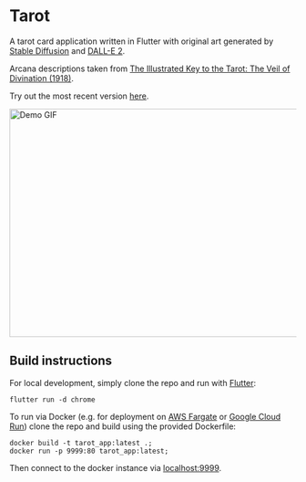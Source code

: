 # Tarot

A tarot card application written in Flutter with original art generated
by [Stable Diffusion](https://en.wikipedia.org/wiki/Stable_Diffusion) and
[DALL-E 2](https://openai.com/dall-e-2/).

Arcana descriptions taken from [The Illustrated Key to the Tarot: The Veil of Divination (1918)](https://www.gutenberg.org/ebooks/43548).

Try out the most recent version [here](https://tarot.mjcastner.dev/).

<img src="https://github.com/kiera-dev/tarot/raw/main/assets/images/demo.gif" alt="Demo GIF" width="600" height="400"/>

## Build instructions
For local development, simply clone the repo and run with [Flutter](https://docs.flutter.dev/get-started/install):

```
flutter run -d chrome
```

To run via Docker (e.g. for deployment on [AWS Fargate](https://aws.amazon.com/fargate/)
or [Google Cloud Run](https://cloud.google.com/run/)) clone the repo and build
using the provided Dockerfile:

```
docker build -t tarot_app:latest .;
docker run -p 9999:80 tarot_app:latest;
```

Then connect to the docker instance via [localhost:9999](http://localhost:9999).